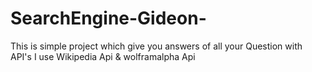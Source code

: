 # SearchEngine-Gideon-
This is simple project which give you answers of all your Question with API's
I use Wikipedia Api & wolframalpha Api
